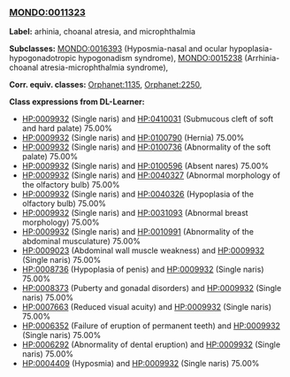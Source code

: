 
### [MONDO:0011323](http://purl.obolibrary.org/obo/MONDO_0011323)
**Label:** arhinia, choanal atresia, and microphthalmia

**Subclasses:** [MONDO:0016393](http://purl.obolibrary.org/obo/MONDO_0016393) (Hyposmia-nasal and ocular hypoplasia-hypogonadotropic hypogonadism syndrome), [MONDO:0015238](http://purl.obolibrary.org/obo/MONDO_0015238) (Arrhinia-choanal atresia-microphthalmia syndrome), 

**Corr. equiv. classes:** [Orphanet:1135](http://www.orpha.net/ORDO/Orphanet_1135), [Orphanet:2250](http://www.orpha.net/ORDO/Orphanet_2250), 

**Class expressions from DL-Learner:**

- [HP:0009932](http://purl.obolibrary.org/obo/HP_0009932) (Single naris) and [HP:0410031](http://purl.obolibrary.org/obo/HP_0410031) (Submucous cleft of soft and hard palate) 75.00%
- [HP:0009932](http://purl.obolibrary.org/obo/HP_0009932) (Single naris) and [HP:0100790](http://purl.obolibrary.org/obo/HP_0100790) (Hernia) 75.00%
- [HP:0009932](http://purl.obolibrary.org/obo/HP_0009932) (Single naris) and [HP:0100736](http://purl.obolibrary.org/obo/HP_0100736) (Abnormality of the soft palate) 75.00%
- [HP:0009932](http://purl.obolibrary.org/obo/HP_0009932) (Single naris) and [HP:0100596](http://purl.obolibrary.org/obo/HP_0100596) (Absent nares) 75.00%
- [HP:0009932](http://purl.obolibrary.org/obo/HP_0009932) (Single naris) and [HP:0040327](http://purl.obolibrary.org/obo/HP_0040327) (Abnormal morphology of the olfactory bulb) 75.00%
- [HP:0009932](http://purl.obolibrary.org/obo/HP_0009932) (Single naris) and [HP:0040326](http://purl.obolibrary.org/obo/HP_0040326) (Hypoplasia of the olfactory bulb) 75.00%
- [HP:0009932](http://purl.obolibrary.org/obo/HP_0009932) (Single naris) and [HP:0031093](http://purl.obolibrary.org/obo/HP_0031093) (Abnormal breast morphology) 75.00%
- [HP:0009932](http://purl.obolibrary.org/obo/HP_0009932) (Single naris) and [HP:0010991](http://purl.obolibrary.org/obo/HP_0010991) (Abnormality of the abdominal musculature) 75.00%
- [HP:0009023](http://purl.obolibrary.org/obo/HP_0009023) (Abdominal wall muscle weakness) and [HP:0009932](http://purl.obolibrary.org/obo/HP_0009932) (Single naris) 75.00%
- [HP:0008736](http://purl.obolibrary.org/obo/HP_0008736) (Hypoplasia of penis) and [HP:0009932](http://purl.obolibrary.org/obo/HP_0009932) (Single naris) 75.00%
- [HP:0008373](http://purl.obolibrary.org/obo/HP_0008373) (Puberty and gonadal disorders) and [HP:0009932](http://purl.obolibrary.org/obo/HP_0009932) (Single naris) 75.00%
- [HP:0007663](http://purl.obolibrary.org/obo/HP_0007663) (Reduced visual acuity) and [HP:0009932](http://purl.obolibrary.org/obo/HP_0009932) (Single naris) 75.00%
- [HP:0006352](http://purl.obolibrary.org/obo/HP_0006352) (Failure of eruption of permanent teeth) and [HP:0009932](http://purl.obolibrary.org/obo/HP_0009932) (Single naris) 75.00%
- [HP:0006292](http://purl.obolibrary.org/obo/HP_0006292) (Abnormality of dental eruption) and [HP:0009932](http://purl.obolibrary.org/obo/HP_0009932) (Single naris) 75.00%
- [HP:0004409](http://purl.obolibrary.org/obo/HP_0004409) (Hyposmia) and [HP:0009932](http://purl.obolibrary.org/obo/HP_0009932) (Single naris) 75.00%


